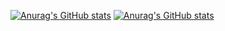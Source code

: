 [![Anurag's GitHub stats](https://github-readme-stats.vercel.app/api?username=TimSousa1&theme=radical#gh-dark-mode-only)](https://github.com/anuraghazra/github-readme-stats#gh-dark-mode-only)
[![Anurag's GitHub stats](https://github-readme-stats.vercel.app/api?username=TimSousa1&theme=rose#gh-light-mode-only)](https://github.com/anuraghazra/github-readme-stats#gh-light-mode-only)
